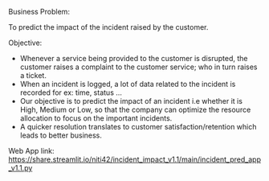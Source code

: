 Business Problem:

To predict the impact of the incident raised by the customer.

Objective:

- Whenever a service being provided to the customer is disrupted, the customer raises a complaint to the customer service; who in turn raises a ticket. 
- When an incident is logged, a lot of data related to the incident is recorded for ex: time, status …
- Our objective is to predict the impact of an incident i.e whether it is High, Medium or Low, so that the company can optimize the resource allocation 
  to focus on the important incidents.
- A quicker resolution translates to customer satisfaction/retention which leads to better business.

Web App link: https://share.streamlit.io/niti42/incident_impact_v1.1/main/incident_pred_app_v1.1.py
